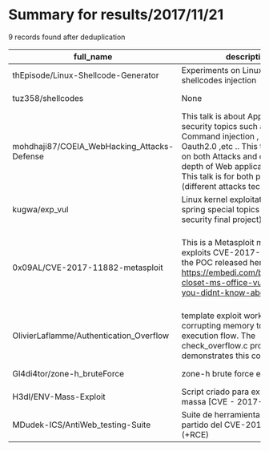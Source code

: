 
# Summary for results/2017/11/21
    
9 records found after deduplication

| full_name | description | html_url | matched_list | matched_count | pushed_at | size | stargazers_count | language | forks_count | vul_ids |
|---------------------------------------------|------------------------------------------------------------------------------------------------------------------------------------------------------------------------------------------------------------------------------------------------------------------|----------------------------------------------------------------|--------------------------------------------------------------------------------------|-----------------|---------------------------|--------|--------------------|------------|---------------|--------------------|
| thEpisode/Linux-Shellcode-Generator | Experiments on Linux Assembly shellcodes injection | https://github.com/thEpisode/Linux-Shellcode-Generator | ['shellcode'] | 1 | 2017-11-21 16:58:39+00:00 | 65 | 7 | Shell | 1 | [] |
| tuz358/shellcodes | None | https://github.com/tuz358/shellcodes | ['shellcode'] | 1 | 2017-11-21 02:21:09+00:00 | 15 | 0 | Assembly | 0 | [] |
| mohdhaji87/COEIA_WebHacking_Attacks-Defense | This talk is about Application security topics such as SQLI, XSS , Command injection , CSRF, LFI, Oauth2.0 ,etc .. This talk focuses on both Attacks and defense in depth of Web application security. This talk is for both pentesters (different attacks tech | https://github.com/mohdhaji87/COEIA_WebHacking_Attacks-Defense | ['command injection'] | 1 | 2017-11-21 08:29:14+00:00 | 4460 | 0 | nan | 0 | [] |
| kugwa/exp_vul | Linux kernel exploitation (2016 spring special topics in computer security final project) | https://github.com/kugwa/exp_vul | ['exploit'] | 1 | 2017-11-21 18:04:40+00:00 | 526 | 1 | C | 0 | [] |
| 0x09AL/CVE-2017-11882-metasploit | This is a Metasploit module which exploits CVE-2017-11882 using the POC released here : https://embedi.com/blog/skeleton-closet-ms-office-vulnerability-you-didnt-know-about. | https://github.com/0x09AL/CVE-2017-11882-metasploit | ['cve poc', 'cve-2', 'exploit', 'metasploit module OR payload', 'vulnerability poc'] | 5 | 2017-11-21 20:34:57+00:00 | 7 | 98 | Ruby | 53 | ['CVE-2017-11882'] |
| OlivierLaflamme/Authentication_Overflow | template exploit works by corrupting memory to control execution flow. The check_overflow.c program demonstrates this concept. | https://github.com/OlivierLaflamme/Authentication_Overflow | ['exploit'] | 1 | 2017-11-21 19:23:33+00:00 | 1 | 3 | C | 1 | [] |
| Gl4di4tor/zone-h_bruteForce | zone-h brute force exploit | https://github.com/Gl4di4tor/zone-h_bruteForce | ['exploit'] | 1 | 2017-11-21 22:22:29+00:00 | 5 | 0 | Python | 0 | [] |
| H3dI/ENV-Mass-Exploit | Script criado para exploração em massa [CVE - 2017-16894] | https://github.com/H3dI/ENV-Mass-Exploit | ['exploit'] | 1 | 2017-11-21 15:24:58+00:00 | 8 | 0 | Perl | 4 | [] |
| MDudek-ICS/AntiWeb_testing-Suite | Suite de herramientas que sacan partido del CVE-2017-9097 (+RCE) | https://github.com/MDudek-ICS/AntiWeb_testing-Suite | ['rce'] | 1 | 2017-11-21 20:19:08+00:00 | 4218 | 1 | Python | 10 | ['CVE-2017-9097'] |
